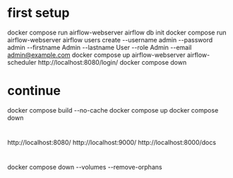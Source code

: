 # first setup

docker compose run airflow-webserver airflow db init
docker compose run airflow-webserver airflow users create --username admin --password admin --firstname Admin --lastname User --role Admin --email admin@example.com
docker compose up airflow-webserver airflow-scheduler
http://localhost:8080/login/
docker compose down

# continue

docker compose build --no-cache
docker compose up
docker compose down

#

http://localhost:8080/
http://localhost:9000/
http://localhost:8000/docs

#

docker compose down --volumes --remove-orphans
